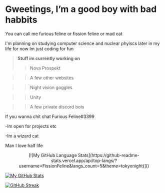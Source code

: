 # Gweetings, I’m a good boy with bad habbits

You can call me furious feline or fission feline or mad cat 

I'm planning on studying computer science and nuclear phyiscs later in my life for now Im just coding for fun

> **Stuff im currently working on**
> > Nova Prospekt 

> > A few other websites
 
> > Night vision goggles

> > Unity 

> > A few private discord bots

If you wanna chit chat Furious Feline#3399
 
-Im open for projects etc 
 
-Im a wizard cat</h2> <br>

Man I love half life
<div align="center">
  [![My GitHub Language Stats](https://github-readme-stats.vercel.app/api/top-langs/?username=FissionFeline&langs_count=5&theme=tokyonight)]()
</div>

[![My GitHub Stats](https://github-readme-stats.vercel.app/api/?username=FissionFeline&count_private=true&theme=tokyonight&showicons=true)]()

[![GitHub Streak](https://github-readme-streak-stats.herokuapp.com?user=FissionFeline&theme=tokyonight)](https://git.io/streak-stats)











<!---
meow
--->
